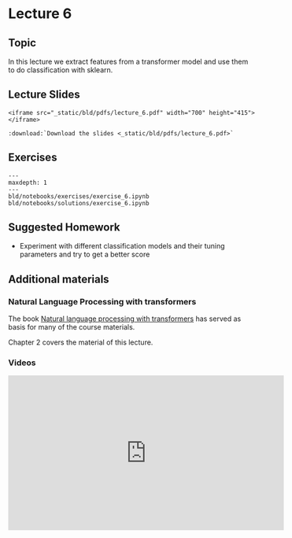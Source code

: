 # Lecture 6

## Topic

In this lecture we extract features from a transformer model and use them to do
classification with sklearn.

## Lecture Slides

```{raw} html
<iframe src="_static/bld/pdfs/lecture_6.pdf" width="700" height="415"></iframe>
```

```{eval-rst}
:download:`Download the slides <_static/bld/pdfs/lecture_6.pdf>`
```

## Exercises


```{toctree}
---
maxdepth: 1
---
bld/notebooks/exercises/exercise_6.ipynb
bld/notebooks/solutions/exercise_6.ipynb
```

## Suggested Homework

- Experiment with different classification models and their tuning parameters and try to get a better score

## Additional materials

### Natural Language Processing with transformers

The book [Natural language processing with transformers](https://www.oreilly.com/library/view/natural-language-processing/9781098136789/) has served as basis for many of the course materials.

Chapter 2 covers the material of this lecture.

### Videos


<iframe width="560" height="315" src="https://www.youtube.com/embed/AhChOFRegn4" title="YouTube video player" frameborder="0" allow="accelerometer; autoplay; clipboard-write; encrypted-media; gyroscope; picture-in-picture; web-share" allowfullscreen></iframe>

